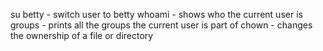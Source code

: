 su betty - switch user to betty
whoami - shows who the current user is
groups - prints all the groups the current user is part of
chown - changes the ownership of a file or directory
